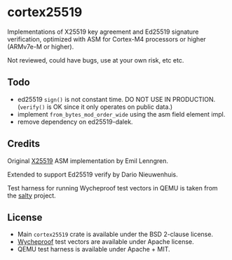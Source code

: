 # cortex25519

Implementations of X25519 key agreement and Ed25519 signature
verification, optimized with ASM for Cortex-M4 processors or higher (ARMv7e-M or higher).

Not reviewed, could have bugs, use at your own risk, etc etc.

## Todo

- ed25519 `sign()` is not constant time. DO NOT USE IN PRODUCTION. (`verify()` is OK since it only operates on public data.)
- implement `from_bytes_mod_order_wide` using the asm field element impl.
- remove dependency on ed25519-dalek.

## Credits

Original [X25519](https://github.com/Emill/X25519-Cortex-M4) ASM implementation by Emil Lenngren.

Extended to support Ed25519 verify by Dario Nieuwenhuis.

Test harness for running Wycheproof test vectors in QEMU is taken from the [salty](https://github.com/ycrypto/salty) project.

## License

- Main `cortex25519` crate is available under the BSD 2-clause license.
- [Wycheproof](https://github.com/google/wycheproof) test vectors are available under Apache license.
- QEMU test harness is available under Apache + MIT.
